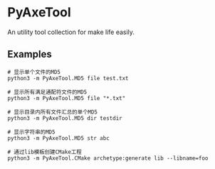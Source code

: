 PyAxeTool
=========

An utility tool collection for make life easily.

Examples
--------
```
# 显示单个文件的MD5
python3 -m PyAxeTool.MD5 file test.txt

# 显示所有满足通配符文件的MD5
python3 -m PyAxeTool.MD5 file "*.txt"

# 显示目录内所有文件汇总的单个MD5
python3 -m PyAxeTool.MD5 dir testdir

# 显示字符串的MD5
python3 -m PyAxeTool.MD5 str abc

# 通过lib模板创建CMake工程
python3 -m PyAxeTool.CMake archetype:generate lib --libname=foo
```